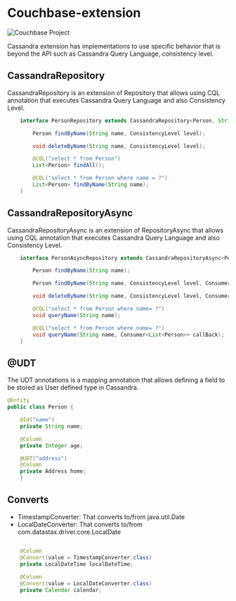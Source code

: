 # Couchbase-extension

![Couchbase Project](https://github.com/JNOSQL/jnosql-site/blob/master/assets/img/logos/couchbase.png)


Cassandra extension has implementations to use specific behavior that is beyond the API such as Cassandra Query Language, consistency level.

## CassandraRepository

CassandraRepository is an extension of Repository that allows using CQL annotation that executes Cassandra Query Language and also Consistency Level.


```java
    interface PersonRepository extends CassandraRepository<Person, String> {

        Person findByName(String name, ConsistencyLevel level);

        void deleteByName(String name, ConsistencyLevel level);

        @CQL("select * from Person")
        List<Person> findAll();

        @CQL("select * from Person where name = ?")
        List<Person> findByName(String name);
    }
```

## CassandraRepositoryAsync

CassandraRepositoryAsync is an extension of RepositoryAsync that allows using CQL annotation that executes Cassandra Query Language and also Consistency Level.


```java
    interface PersonAsyncRepository extends CassandraRepositoryAsync<Person, String> {

        Person findByName(String name);

        Person findByName(String name, ConsistencyLevel level, Consumer<List<Person>> callBack);

        void deleteByName(String name, ConsistencyLevel level, Consumer<Void> callBack);

        @CQL("select * from Person where name= ?")
        void queryName(String name);

        @CQL("select * from Person where name= ?")
        void queryName(String name, Consumer<List<Person>> callBack);
    }
```

## @UDT

The UDT annotations is a mapping annotation that allows defining a field to be stored as User defined type in Cassandra.

```java
@Entity
public class Person {

    @Id("name")
    private String name;

    @Column
    private Integer age;

    @UDT("address")
    @Column
    private Address home;
    }
```

## Converts

* TimestampConverter: That converts to/from java.util.Date
* LocalDateConverter: That converts to/from com.datastax.driver.core.LocalDate

```java

    @Column
    @Convert(value = TimestampConverter.class)
    private LocalDateTime localDateTime;
   
    @Column
    @Convert(value = LocalDateConverter.class)
    private Calendar calendar;

```
